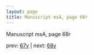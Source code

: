 ```yaml
---
layout: page
title: Manuscript msA, page 68r
---
```


Manuscript msA, page 68r

prev:  [67v](../67v) | next:  [68v](../68v)